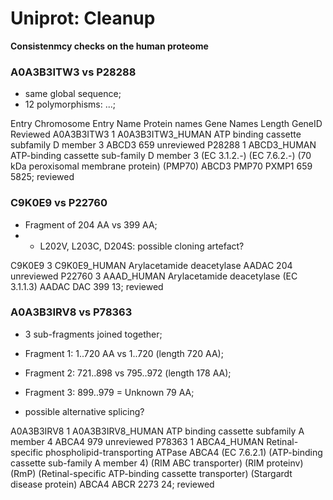 
# Uniprot: Cleanup

**Consistenmcy checks on the human proteome**

### A0A3B3ITW3 vs P28288

- same global sequence;
- 12 polymorphisms: ...;

Entry	Chromosome	Entry Name	Protein names	Gene Names	Length	GeneID	Reviewed
A0A3B3ITW3	1	A0A3B3ITW3_HUMAN	ATP binding cassette subfamily D member 3	ABCD3	659		unreviewed
P28288	1	ABCD3_HUMAN	ATP-binding cassette sub-family D member 3 (EC 3.1.2.-) (EC 7.6.2.-) (70 kDa peroxisomal membrane protein) (PMP70)	ABCD3 PMP70 PXMP1	659	5825;	reviewed


### C9K0E9 vs P22760

- Fragment of 204 AA vs 399 AA;
- + L202V, L203C, D204S: possible cloning artefact?

C9K0E9	3	C9K0E9_HUMAN	Arylacetamide deacetylase	AADAC	204		unreviewed
P22760	3	AAAD_HUMAN	Arylacetamide deacetylase (EC 3.1.1.3)	AADAC DAC	399	13;	reviewed


### A0A3B3IRV8 vs P78363

- 3 sub-fragments joined together;
- Fragment 1: 1..720 AA vs 1..720 (length 720 AA);
- Fragment 2: 721..898 vs 795..972 (length 178 AA);
- Fragment 3: 899..979 = Unknown 79 AA;

- possible alternative splicing?

A0A3B3IRV8	1	A0A3B3IRV8_HUMAN	ATP binding cassette subfamily A member 4	ABCA4	979		unreviewed
P78363	1	ABCA4_HUMAN	Retinal-specific phospholipid-transporting ATPase ABCA4 (EC 7.6.2.1) (ATP-binding cassette sub-family A member 4) (RIM ABC transporter) (RIM proteinv) (RmP) (Retinal-specific ATP-binding cassette transporter) (Stargardt disease protein)	ABCA4 ABCR	2273	24;	reviewed


